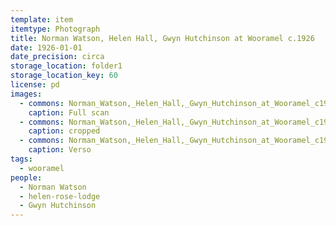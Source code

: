 ```yaml
---
template: item
itemtype: Photograph
title: Norman Watson, Helen Hall, Gwyn Hutchinson at Wooramel c.1926
date: 1926-01-01
date_precision: circa
storage_location: folder1
storage_location_key: 60
license: pd
images:
  - commons: Norman_Watson,_Helen_Hall,_Gwyn_Hutchinson_at_Wooramel_c1926.png
    caption: Full scan
  - commons: Norman_Watson,_Helen_Hall,_Gwyn_Hutchinson_at_Wooramel_c1926_(cropped).png
    caption: cropped
  - commons: Norman_Watson,_Helen_Hall,_Gwyn_Hutchinson_at_Wooramel_c1926_(back).png
    caption: Verso
tags:
  - wooramel
people:
  - Norman Watson
  - helen-rose-lodge
  - Gwyn Hutchinson
---
```

